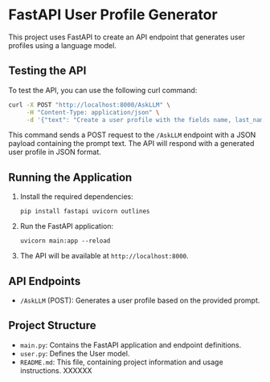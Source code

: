 # FastAPI User Profile Generator

This project uses FastAPI to create an API endpoint that generates user profiles using a language model.

## Testing the API

To test the API, you can use the following curl command:

```bash
curl -X POST "http://localhost:8000/AskLLM" \
     -H "Content-Type: application/json" \
     -d '{"text": "Create a user profile with the fields name, last_name and id"}'
```

This command sends a POST request to the `/AskLLM` endpoint with a JSON payload containing the prompt text. The API will respond with a generated user profile in JSON format.

## Running the Application

1. Install the required dependencies:

   ```
   pip install fastapi uvicorn outlines
   ```

2. Run the FastAPI application:

   ```
   uvicorn main:app --reload
   ```

3. The API will be available at `http://localhost:8000`.

## API Endpoints

- `/AskLLM` (POST): Generates a user profile based on the provided prompt.

## Project Structure

- `main.py`: Contains the FastAPI application and endpoint definitions.
- `user.py`: Defines the User model.
- `README.md`: This file, containing project information and usage instructions.
XXXXXX
